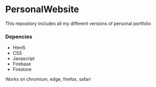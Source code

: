 # **PersonalWebsite**
This repository includes all my different versions of personal portfolio

### **Depencies**

* Html5
* CSS
* Javascript
* Firebase
* Firestore

Works on chromium, edge, firefox, safari

